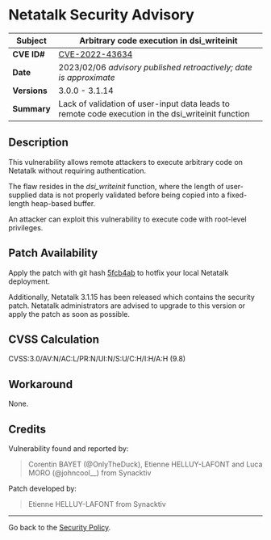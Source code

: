 # Netatalk Security Advisory

| **Subject**  | Arbitrary code execution in dsi_writeinit |
| ------------ | -------------------------------------- |
| **CVE ID#**  | [CVE-2022-43634](https://www.cve.org/CVERecord?id=CVE-2022-43634) |
| **Date**     | 2023/02/06 *advisory published retroactively; date is approximate* |
| **Versions** | 3.0.0 - 3.1.14 |
| **Summary**  | Lack of validation of user-input data leads to remote code execution in the dsi_writeinit function |

## Description

This vulnerability allows remote attackers to execute arbitrary code
on Netatalk without requiring authentication.

The flaw resides in the *dsi_writeinit* function,
where the length of user-supplied data is not properly validated
before being copied into a fixed-length heap-based buffer.

An attacker can exploit this vulnerability
to execute code with root-level privileges.

## Patch Availability

Apply the patch with git hash
[5fcb4ab](https://github.com/Netatalk/netatalk/commit/5fcb4ab02aced14484310165b3d754bb2f0820ca.diff)
to hotfix your local Netatalk deployment.

Additionally, Netatalk 3.1.15 has been released which contains the
security patch. Netatalk administrators are advised to upgrade to this
version or apply the patch as soon as possible.

## CVSS Calculation

CVSS:3.0/AV:N/AC:L/PR:N/UI:N/S:U/C:H/I:H/A:H (9.8)

## Workaround

None.

## Credits

Vulnerability found and reported by:

> Corentin BAYET (@OnlyTheDuck), Etienne HELLUY-LAFONT and Luca MORO
(@johncool\_\_) from Synacktiv

Patch developed by:

> Etienne HELLUY-LAFONT from Synacktiv

---

Go back to the [Security Policy](/security.html).
